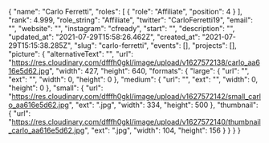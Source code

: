 {
 "name": "Carlo Ferretti",
 "roles": [
  {
   "role": "Affiliate",
   "position": 4
  }
 ],
 "rank": 4.999,
 "role_string": "Affiliate",
 "twitter": "CarloFerretti19",
 "email": "",
 "website": "",
 "instagram": "cfready",
 "start": "",
 "description": "",
 "updated_at": "2021-07-29T15:58:26.462Z",
 "created_at": "2021-07-29T15:15:38.285Z",
 "slug": "carlo-ferretti",
 "events": [],
 "projects": [],
 "picture": {
  "alternativeText": "",
  "url": "https://res.cloudinary.com/dfffh0gkl/image/upload/v1627572138/carlo_aa616e5d62.jpg",
  "width": 427,
  "height": 640,
  "formats": {
   "large": {
    "url": "",
    "ext": "",
    "width": 0,
    "height": 0
   },
   "medium": {
    "url": "",
    "ext": "",
    "width": 0,
    "height": 0
   },
   "small": {
    "url": "https://res.cloudinary.com/dfffh0gkl/image/upload/v1627572142/small_carlo_aa616e5d62.jpg",
    "ext": ".jpg",
    "width": 334,
    "height": 500
   },
   "thumbnail": {
    "url": "https://res.cloudinary.com/dfffh0gkl/image/upload/v1627572140/thumbnail_carlo_aa616e5d62.jpg",
    "ext": ".jpg",
    "width": 104,
    "height": 156
   }
  }
 }
}